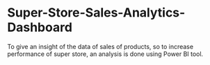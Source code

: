 # Super-Store-Sales-Analytics-Dashboard
To give an insight of the data of sales of products, so to increase performance of super store, an analysis is done using Power BI tool.

